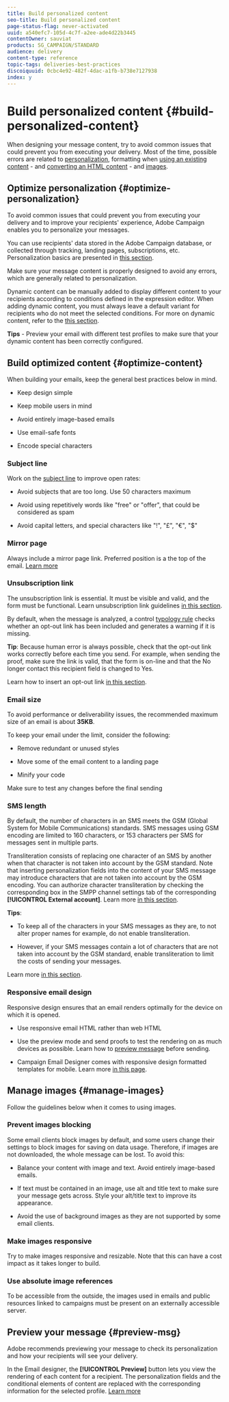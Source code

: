 ```yaml
---
title: Build personalized content
seo-title: Build personalized content
page-status-flag: never-activated
uuid: a540efc7-105d-4c7f-a2ee-ade4d22b3445
contentOwner: sauviat
products: SG_CAMPAIGN/STANDARD
audience: delivery
content-type: reference
topic-tags: deliveries-best-practices
discoiquuid: 0cbc4e92-482f-4dac-a1fb-b738e7127938
index: y
---
```


# Build personalized content {#build-personalized-content}

When designing your message content, try to avoid common issues that could prevent you from executing your delivery. Most of the time, possible errors are related to [personalization](../../designing/using/personalization.md), formatting when [using an existing content](../../designing/using/using-existing-content.md) - and [converting an HTML content](../../designing/using/using-existing-content.md#converting-an-html-content) - and [images](../../designing/using/images.md).

## Optimize personalization {#optimize-personalization}

To avoid common issues that could prevent you from executing your delivery and to improve your recipients' experience, Adobe Campaign enables you to personalize your messages.

You can use recipients' data stored in the Adobe Campaign database, or collected through tracking, landing pages, subscriptions, etc.
Personalization basics are presented in [this section](../../designing/using/personalization.md).

Make sure your message content is properly designed to avoid any errors, which are generally related to personalization.

Dynamic content can be manually added to display different content to your recipients according to conditions defined in the expression editor. When adding dynamic content, you must always leave a default variant for recipients who do not meet the selected conditions.
For more on dynamic content, refer to the [this section](../../designing/using/personalization.md#defining-dynamic-content-in-an-email).

**Tips** - Preview your email with different test profiles to make sure that your dynamic content has been correctly configured.

## Build optimized content {#optimize-content}

When building your emails, keep the general best practices below in mind.

* Keep design simple

* Keep mobile users in mind

* Avoid entirely image-based emails

* Use email-safe fonts

* Encode special characters

### Subject line

Work on the [subject line](../../designing/using/subject-line.md) to improve open rates:

* Avoid subjects that are too long. Use 50 characters maximum

* Avoid using repetitively words like "free" or "offer", that could be considered as spam

* Avoid capital letters, and special characters like "!", "£", "€", "$"

### Mirror page

Always include a mirror page link. Preferred position is a the top of the email. [Learn more](../../designing/using/personalization.md#adding-a-content-block) 

### Unsubscription link

The unsubscription link is essential. It must be visible and valid, and the form must be functional. Learn unsubscription link guidelines [in this section](../../designing/using/personalization.md#about-targeting-dimension).

By default, when the message is analyzed, a control [typology rule](../../sending/using/control-rules.md) checks whether an opt-out link has been included and generates a warning if it is missing.

**Tip**: Because human error is always possible, check that the opt-out link works correctly before each time you send. For example, when sending the proof, make sure the link is valid, that the form is on-line and that the No longer contact this recipient field is changed to Yes.

Learn how to insert an opt-out link [in this section](../../designing/using/personalization.md#adding-a-content-block).

### Email size

To avoid performance or deliverability issues, the recommended maximum size of an email is about **35KB**.

To keep your email under the limit, consider the following:

* Remove redundant or unused styles

* Move some of the email content to a landing page

* Minify your code

Make sure to test any changes before the final sending

### SMS length

By default, the number of characters in an SMS meets the GSM (Global System for Mobile Communications) standards. SMS messages using GSM encoding are limited to 160 characters, or 153 characters per SMS for messages sent in multiple parts.

Transliteration consists of replacing one character of an SMS by another when that character is not taken into account by the GSM standard. Note that inserting personalization fields into the content of your SMS message may introduce characters that are not taken into account by the GSM encoding. You can authorize character transliteration by checking the corresponding box in the SMPP channel settings tab of the corresponding **[!UICONTROL External account]**. 
Learn more [in this section](../../administration/using/configuring-sms-channel.md#sms-encoding--length-and-transliteration).

**Tips**:

* To keep all of the characters in your SMS messages as they are, to not alter proper names for example, do not enable transliteration.

* However, if your SMS messages contain a lot of characters that are not taken into account by the GSM standard, enable transliteration to limit the costs of sending your messages.

Learn more [in this section](../../administration/using/configuring-sms-channel.md#sms-encoding--length-and-transliteration).

### Responsive email design

Responsive design ensures that an email renders optimally for the device on which it is opened. 

* Use responsive email HTML rather than web HTML

* Use the preview mode and send proofs to test the rendering on as much devices as possible. Learn how to [preview message](../../sending/using/previewing-messages.md) before sending.

* Campaign Email Designer comes with responsive design formatted templates for mobile. Learn more [in this page](../../designing/using/using-reusable-content.md#content-templates).

## Manage images {#manage-images}

Follow the guidelines below when it comes to using images.

### Prevent images blocking

Some email clients block images by default, and some users change their settings to block images for saving on data usage. Therefore, if images are not downloaded, the whole message can be lost. To avoid this:

* Balance your content with image and text. Avoid entirely image-based emails.

* If text must be contained in an image, use alt and title text to make sure your message gets across. Style your alt/title text to improve its appearance.

* Avoid the use of background images as they are not supported by some email clients.

### Make images responsive

Try to make images responsive and resizable. Note that this can have a cost impact as it takes longer to build.

### Use absolute image references

To be accessible from the outside, the images used in emails and public resources linked to campaigns must be present on an externally accessible server.

## Preview your message {#preview-msg}

Adobe recommends previewing your message to check its personalization and how your recipients will see your delivery. 

In the Email designer, the **[!UICONTROL Preview]** button lets you view the rendering of each content for a recipient. The personalization fields and the conditional elements of content are replaced with the corresponding information for the selected profile. [Learn more](../../sending/using/previewing-messages.md)
